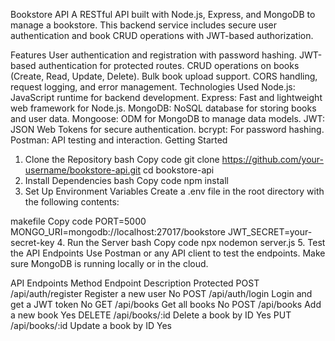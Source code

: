 Bookstore API
A RESTful API built with Node.js, Express, and MongoDB to manage a bookstore. This backend service includes secure user authentication and book CRUD operations with JWT-based authorization.

Features
User authentication and registration with password hashing.
JWT-based authentication for protected routes.
CRUD operations on books (Create, Read, Update, Delete).
Bulk book upload support.
CORS handling, request logging, and error management.
Technologies Used
Node.js: JavaScript runtime for backend development.
Express: Fast and lightweight web framework for Node.js.
MongoDB: NoSQL database for storing books and user data.
Mongoose: ODM for MongoDB to manage data models.
JWT: JSON Web Tokens for secure authentication.
bcrypt: For password hashing.
Postman: API testing and interaction.
Getting Started
1. Clone the Repository
bash
Copy code
git clone https://github.com/your-username/bookstore-api.git
cd bookstore-api
2. Install Dependencies
bash
Copy code
npm install
3. Set Up Environment Variables
Create a .env file in the root directory with the following contents:

makefile
Copy code
PORT=5000
MONGO_URI=mongodb://localhost:27017/bookstore
JWT_SECRET=your-secret-key
4. Run the Server
bash
Copy code
npx nodemon server.js
5. Test the API Endpoints
Use Postman or any API client to test the endpoints. Make sure MongoDB is running locally or in the cloud.

API Endpoints
Method	Endpoint	Description	Protected
POST	/api/auth/register	Register a new user	No
POST	/api/auth/login	Login and get a JWT token	No
GET	/api/books	Get all books	No
POST	/api/books	Add a new book	Yes
DELETE	/api/books/:id	Delete a book by ID	Yes
PUT	/api/books/:id	Update a book by ID	Yes

